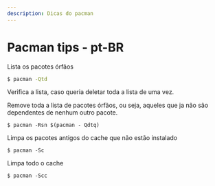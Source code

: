```yaml
---
description: Dicas do pacman
---
```


# Pacman tips - pt-BR

Lista os pacotes órfãos

```bash
$ pacman -Qtd
```

Verifica a lista, caso queria deletar toda a lista de uma vez.

Remove toda a lista de pacotes órfãos, ou seja, aqueles que ja não são dependentes de nenhum outro pacote.

```text
$ pacman -Rsn $(pacman - Qdtq)
```

Limpa os pacotes antigos do cache que não estão instalado

```text
$ pacman -Sc
```

Limpa todo o cache

```text
$ pacman -Scc
```

